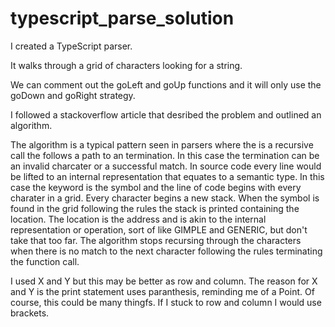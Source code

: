 # typescript_parse_solution

I created a TypeScript parser.

It walks through a grid of characters looking for a string.

We can comment out the goLeft and goUp functions and it will only use the goDown and goRight strategy.


I followed a stackoverflow article that desribed the problem and outlined an algorithm.

The algorithm is a typical pattern seen in parsers where the is a recursive call the follows a path to an termination. In this case the termination can be an invalid charcater or a successful match. In source code every line would be lifted to an internal representation that equates to a semantic type. In this case the keyword is the symbol and the line of code begins with every charater in a grid. Every character begins a new stack. When the symbol is found in the grid following the rules the stack is printed containing the location. The location is the address and is akin to the internal representation or operation, sort of like GIMPLE and GENERIC, but don't take that too far. The algorithm stops recursing through the characters when there is no match to the next character following the rules terminating the function call. 

I used X and Y but this may be better as row and column. The reason for X and Y is the print statement uses paranthesis, reminding me of a Point. Of course, this could be many thingfs. If I stuck to row and column I would use brackets.
